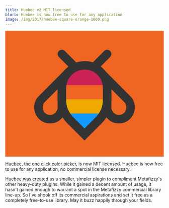 ```yaml
---
title: Huebee v2 MIT licensed
blurb: Huebee is now free to use for any application
image: /img/2017/huebee-square-orange-1000.png
---
```


<p>
  <a href="http://huebee.buzz" style="display: block; background: #E62; padding: 20px 0;">
    <svg class="huebee-illo" xmlns="http://www.w3.org/2000/svg" viewBox="0 0 200 200" width="360" height="360" style="display: block; margin: 0 auto;">
      <polygon class="huebee-illo__stripe4" fill="#19F" class="st0" points="100,170 65,135 135,135 " />
      <rect class="huebee-illo__stripe3" fill="#EA0" x="65" y="110" class="st1" width="70" height="25" />
      <rect class="huebee-illo__stripe2" fill="#E62" x="65" y="85" class="st2" width="70" height="25" />
      <polygon class="huebee-illo__stripe1" fill="#C25" class="st3" points="135,85 65,85 65,70 80,55 120,55 135,70 " />
      <path class="huebee-illo__line" stroke="#333" fill="none" stroke-width="15"
        d="M140 90c0-22-18-40-39-40C78 50 60 68 60 91V110c0 14 5 27 15 37
        l25 25l25-25c10-10 15-23 15-37V90z" />
      <path class="huebee-illo__line" stroke="#333" fill="none" stroke-width="15"
        d="M60 74v50c0 11-9 21-21 21h0c-18 0-27-22-15-35L60 74z" />
      <path class="huebee-illo__line" stroke="#333" fill="none" stroke-width="15"
        d="M140 74v50c0 11 9 21 21 21h0c18 0 27-22 15-35L140 74z" />
      <line class="huebee-illo__line huebee-illo__antenna" stroke="#333" fill="none" stroke-width="15"
        stroke-linecap="round" x1="60" y1="30" x2="80" y2="50" />
      <line class="huebee-illo__line huebee-illo__antenna" stroke="#333" fill="none" stroke-width="15"
        stroke-linecap="round" x1="140" y1="30" x2="120" y2="50" />
    </svg>
  </a>
</p>


[Huebee, the one click color picker](http://huebee.buzz), is now MIT licensed. Huebee is now free to use for any application, no commercial license necessary.

[Huebee was created](/blog/huebee-1-click-color-picker/) as a smaller, simpler plugin to compliment Metafizzy's other heavy-duty plugins. While it gained a decent amount of usage, it hasn't gained enough to warrant a spot in the Metafizzy commercial library line-up. So I've shook off its commercial aspirations and set it free as a completely free-to-use library. May it buzz happily through your fields.
